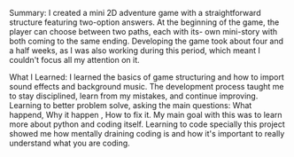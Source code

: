 Summary:
  I created a mini 2D adventure game with a straightforward structure featuring two-option answers. At the beginning of the game, the player can choose between two paths, each with its-    own mini-story with both coming to the same ending.
  Developing the game took about four and a half weeks, as I was also working during this period, which meant I couldn't focus all my attention on it.

What I Learned:
  I learned the basics of game structuring and how to import sound effects and background music. The development process taught me to stay disciplined, learn from my mistakes, and   continue improving.
  Learning to better problem solve, asking the main questions: What happend, Why it happen , How to fix it. My main goal with this was to learn more about python and coding itself. Learning to code specially this project showed me how mentally draining coding is and how it's important to really understand what you are coding. 
  
